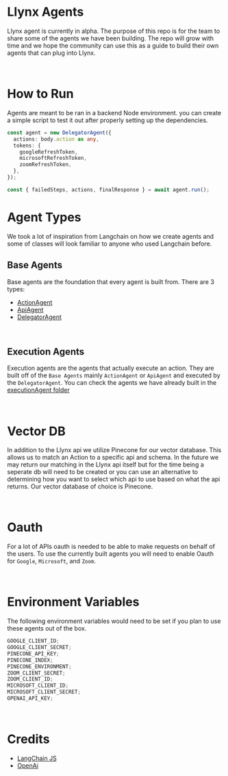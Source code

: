 # Llynx Agents

Llynx agent is currently in alpha. The purpose of this repo is for the team to share some of the agents we have been building. The repo will grow with time and we hope the community can use this as a guide to build their own agents that can plug into Llynx.

</br>

# How to Run

Agents are meant to be ran in a backend Node environment. you can create a simple script to test it out after properly setting up the dependencies.

```ts
const agent = new DelegatorAgent({
  actions: body.action as any,
  tokens: {
    googleRefreshToken,
    microsoftRefreshToken,
    zoomRefreshToken,
  },
});

const { failedSteps, actions, finalResponse } = await agent.run();
```

# Agent Types

We took a lot of inspiration from Langchain on how we create agents and some of classes will look familiar to anyone who used Langchain before.

## Base Agents

Base agents are the foundation that every agent is built from. There are 3 types:

- [ActionAgent](/agents/baseAgents/documentation/ActionAgent.md)
- [ApiAgent](/agents/baseAgents/documentation/ApiAgent.md)
- [DelegatorAgent](/agents/baseAgents/documentation/DelegatorAgent.md)

</br>

## Execution Agents

Execution agents are the agents that actually execute an action. They are built off of the `Base Agents` mainly `ActionAgent` or `ApiAgent` and executed by the `DelegatorAgent`. You can check the agents we have already built in the [executionAgent folder](/agents/executionAgents)

</br>

# Vector DB

In addition to the Llynx api we utilize Pinecone for our vector database. This allows us to match an Action to a specific api and schema. In the future we may return our matching in the Llynx api itself but for the time being a seperate db will need to be created or you can use an alternative to determining how you want to select which api to use based on what the api returns. Our vector database of choice is Pinecone.

</br>

# Oauth

For a lot of APIs oauth is needed to be able to make requests on behalf of the users. To use the currently built agents you will need to enable Oauth for `Google`, `Microsoft`, and `Zoom`.

</br>

# Environment Variables

The following environment variables would need to be set if you plan to use these agents out of the box.

```js
GOOGLE_CLIENT_ID;
GOOGLE_CLIENT_SECRET;
PINECONE_API_KEY;
PINECONE_INDEX;
PINECONE_ENVIRONMENT;
ZOOM_CLIENT_SECRET;
ZOOM_CLIENT_ID;
MICROSOFT_CLIENT_ID;
MICROSOFT_CLIENT_SECRET;
OPENAI_API_KEY;
```

</br>

# Credits

- [LangChain JS](https://js.langchain.com/docs/getting-started/guide-llm)
- [OpenAi](https://github.com/openai/openai-node)
